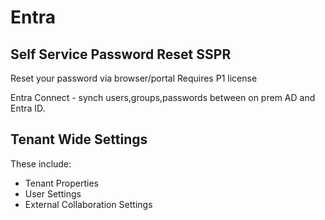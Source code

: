 # Entra 

## Self Service Password Reset SSPR 
Reset your password via browser/portal 
Requires P1 license 

Entra Connect - synch users,groups,passwords between on prem AD and Entra ID. 

## Tenant Wide Settings 
These include:
- Tenant Properties
- User Settings 
- External Collaboration Settings 


